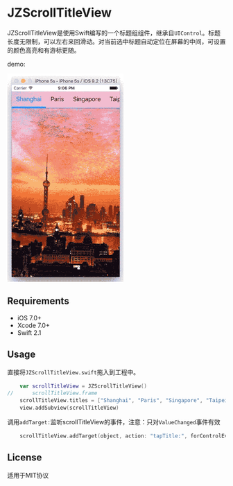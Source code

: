 JZScrollTitleView
==========
JZScrollTitleView是使用Swift编写的一个标题组组件，继承自`UIControl`。标题长度无限制，可以左右来回滑动。对当前选中标题自动定位在屏幕的中间，可设置的颜色高亮和有游标更随。

demo:
 
![sample](demo.gif)

Requirements
----------
- iOS 7.0+
- Xcode 7.0+
- Swift 2.1

Usage
----------
直接将`JZScrollTitleView.swift`拖入到工程中。

```swift
	var scrollTitleView = JZScrollTitleView()
//		scrollTitleView.frame
	scrollTitleView.titles = ["Shanghai", "Paris", "Singapore", "Taipei", "Willemstad"]
	view.addSubview(scrollTitleView)

```
调用`addTarget:`监听scrollTitleView的事件，注意：只对`ValueChanged`事件有效

```swift
	scrollTitleView.addTarget(object, action: "tapTitle:", forControlEvents: .ValueChanged)
```

License
----------
适用于MIT协议